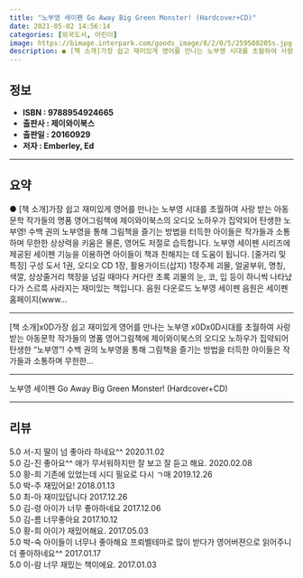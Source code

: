 ```yaml
---
title: "노부영 세이펜 Go Away Big Green Monster! (Hardcover+CD)"
date: 2021-05-02 14:56:14
categories: [외국도서, 어린이]
image: https://bimage.interpark.com/goods_image/8/2/0/5/259508205s.jpg
description: ● [책 소개]가장 쉽고 재미있게 영어를 만나는 노부영 시대를 초월하여 사랑 받는 아동문학 작가들의 명품 영어그림책에 제이와이북스의 오디오 노하우가 집약되어 탄생한 노부영! 수백 권의 노부영을 통해 그림책을 즐기는 방법을 터득한 아이들은 작가들과 소통하며 무한한 상상력을 키움은 물론,
---
```


## **정보**

- **ISBN : 9788954924665**
- **출판사 : 제이와이북스**
- **출판일 : 20160929**
- **저자 : Emberley, Ed**

------



## **요약**

●  [책 소개]가장 쉽고 재미있게 영어를 만나는 노부영 시대를 초월하여 사랑 받는 아동문학 작가들의 명품 영어그림책에 제이와이북스의 오디오 노하우가 집약되어 탄생한 노부영! 수백 권의 노부영을 통해 그림책을 즐기는 방법을 터득한 아이들은 작가들과 소통하며 무한한 상상력을 키움은 물론, 영어도 저절로 습득합니다. 노부영 세이펜 시리즈에 제공된 세이펜 기능을 이용하면 아이들이 책과 친해지는 데 도움이 됩니다. [줄거리 및 특징] 구성 도서 1권, 오디오 CD 1장, 활용가이드(삽지) 1장주제 괴물, 얼굴부위, 명칭, 색깔, 상상줄거리 책장을 넘길 때마다 커다란 초록 괴물의 눈, 코, 입 등이 하니씩 나타났다가 스르륵 사라지는 재미있는 책입니다. 음원 다운로드  노부영 세이펜 음원은 세이펜 홈페이지(www...

------

[책 소개]x0D가장 쉽고 재미있게 영어를 만나는 노부영 x0Dx0D시대를 초월하여 사랑 받는 아동문학 작가들의 명품 영어그림책에 제이와이북스의 오디오 노하우가 집약되어 탄생한 “노부영”! 수백 권의 노부영을 통해 그림책을 즐기는 방법을 터득한 아이들은 작가들과 소통하며 무한한... 

------


노부영 세이펜 Go Away Big Green Monster! (Hardcover+CD) 

------


## **리뷰** 

5.0 서-지 딸이 넘 좋아라 하네요^^ 2020.11.02 <br/>5.0 김-진 좋아요^^ 애가 무서워하지만 잘 보고 잘 듣고 해요. 2020.02.08 <br/>5.0 황-희 기존에 있었는데 시디 필요로 다시 ㄱ매 2019.12.26 <br/>5.0 박-주 재밌어요! 2018.01.13 <br/>5.0 최-아 재미있답니다 2017.12.26 <br/>5.0 김-령 아이가 너무 좋아하네요 2017.12.06 <br/>5.0 김-름 너무좋아요 2017.10.12 <br/>5.0 황-희 아이가 재밌어해요.  2017.05.03 <br/>5.0 박-숙 아이들이 너무나 좋아해요 프뢰벨테마로 많이 받다가 영어버젼으로 읽어주니 더 좋아하네요^^ 2017.01.17 <br/>5.0 이-람 너무 재밌는 책이에요. 2017.01.03 <br/>